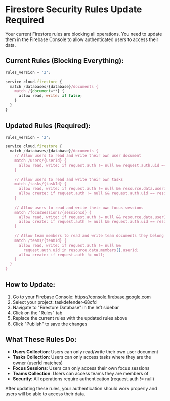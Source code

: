 # Firestore Security Rules Update Required

Your current Firestore rules are blocking all operations. You need to update them in the Firebase Console to allow authenticated users to access their data.

## Current Rules (Blocking Everything):
```javascript
rules_version = '2';

service cloud.firestore {
  match /databases/{database}/documents {
    match /{document=**} {
      allow read, write: if false;
    }
  }
}
```

## Updated Rules (Required):
```javascript
rules_version = '2';

service cloud.firestore {
  match /databases/{database}/documents {
    // Allow users to read and write their own user document
    match /users/{userId} {
      allow read, write: if request.auth != null && request.auth.uid == userId;
    }
    
    // Allow users to read and write their own tasks
    match /tasks/{taskId} {
      allow read, write: if request.auth != null && resource.data.userId == request.auth.uid;
      allow create: if request.auth != null && request.auth.uid == resource.data.userId;
    }
    
    // Allow users to read and write their own focus sessions
    match /focusSessions/{sessionId} {
      allow read, write: if request.auth != null && resource.data.userId == request.auth.uid;
      allow create: if request.auth != null && request.auth.uid == resource.data.userId;
    }
    
    // Allow team members to read and write team documents they belong to
    match /teams/{teamId} {
      allow read, write: if request.auth != null && 
        request.auth.uid in resource.data.members[].userId;
      allow create: if request.auth != null;
    }
  }
}
```

## How to Update:

1. Go to your Firebase Console: https://console.firebase.google.com
2. Select your project: taskdefender-68cfd
3. Navigate to "Firestore Database" in the left sidebar
4. Click on the "Rules" tab
5. Replace the current rules with the updated rules above
6. Click "Publish" to save the changes

## What These Rules Do:

- **Users Collection**: Users can only read/write their own user document
- **Tasks Collection**: Users can only access tasks where they are the owner (userId matches)
- **Focus Sessions**: Users can only access their own focus sessions
- **Teams Collection**: Users can access teams they are members of
- **Security**: All operations require authentication (request.auth != null)

After updating these rules, your authentication should work properly and users will be able to access their data.